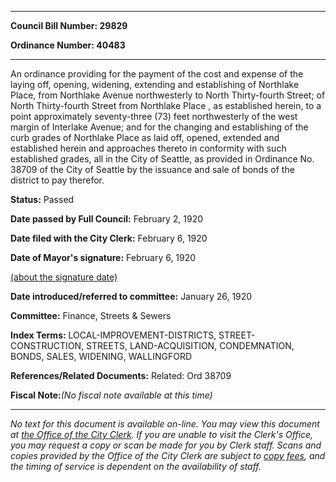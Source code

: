 

********

**Council Bill Number: 29829**
   
**Ordinance Number: 40483**
********

 An ordinance providing for the payment of the cost and expense of the laying off, opening, widening, extending and establishing of Northlake Place, from Northlake Avenue northwesterly to North Thirty-fourth Street; of North Thirty-fourth Street from Northlake Place , as established herein, to a point approximately seventy-three (73) feet northwesterly of the west margin of Interlake Avenue; and for the changing and establishing of the curb grades of Northlake Place as laid off, opened, extended and established herein and approaches thereto in conformity with such established grades, all in the City of Seattle, as provided in Ordinance No. 38709 of the City of Seattle by the issuance and sale of bonds of the district to pay therefor.

**Status:** Passed
   
**Date passed by Full Council:** February 2, 1920
   
**Date filed with the City Clerk:** February 6, 1920
   
**Date of Mayor's signature:** February 6, 1920
   
[(about the signature date)](/~public/approvaldate.htm)
   
   
   
**Date introduced/referred to committee:** January 26, 1920
   
**Committee:** Finance, Streets & Sewers
   
   
**Index Terms:** LOCAL-IMPROVEMENT-DISTRICTS, STREET-CONSTRUCTION, STREETS, LAND-ACQUISITION, CONDEMNATION, BONDS, SALES, WIDENING, WALLINGFORD

**References/Related Documents:** Related: Ord 38709

**Fiscal Note:**_(No fiscal note available at this time)_
********

_No text for this document is available on-line. You may view this document at [the Office of the City Clerk](http://www.seattle.gov/leg/clerk/contactUs.htm). If you are unable to visit the Clerk's Office, you may request a copy or scan be made for you by Clerk staff. Scans and copies provided by the Office of the City Clerk are subject to [copy fees](http://clerk.seattle.gov/~public/clerkfees.htm), and the timing of service is dependent on the availability of staff._


